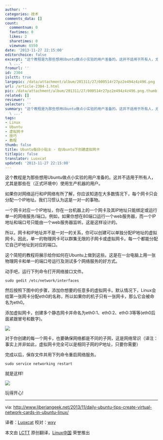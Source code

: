 ```yaml
---
author: ''
categories: 技术
comments_data: []
count:
  commentnum: 0
  favtimes: 0
  likes: 2
  sharetimes: 0
  viewnum: 6550
date: '2013-11-27 22:15:00'
editorchoice: false
excerpt: "这个教程是为那些想用Ubuntu做点小实验的用户准备的。这并不适用于所有人，尤其是那些在（正式环境中）使用生产机器的用户。\r\n如果你对网络运行和IP网络有所了解，你应该知道在大多数情况下，每个网卡只会分配一个IP
  \ ..."
fromurl: ''
id: 2304
islctt: true
largepic: /data/attachment/album/201311/27/000514r27pz2e494z4z496.png
url: /article-2304-1.html
pic: /data/attachment/album/201311/27/000514r27pz2e494z4z496.png.thumb.jpg
related: []
reviewer: ''
selector: ''
summary: "这个教程是为那些想用Ubuntu做点小实验的用户准备的。这并不适用于所有人，尤其是那些在（正式环境中）使用生产机器的用户。\r\n如果你对网络运行和IP网络有所了解，你应该知道在大多数情况下，每个网卡只会分配一个IP
  \ ..."
tags:
- Linux
- Ubuntu
- 虚拟网卡
- 技巧
- 教程
thumb: false
title: Ubuntu每日小贴士 - 在Ubuntu下创建虚拟网卡
titlepic: false
translator: Luoxcat
updated: '2013-11-27 22:15:00'
---
```


这个教程是为那些想用Ubuntu做点小实验的用户准备的。这并不适用于所有人，尤其是那些在（正式环境中）使用生产机器的用户。


如果你对网络运行和IP网络有所了解，你应该知道在大多数情况下，每个网卡只会分配一个IP地址。我们习惯认为这是一对一的事物。


一个网卡对应一个IP地址，你在一台机器上的一个网卡及其IP地址只能绑定或运行单一的网络服务/端口。例如，如果你想在80端口运行一个web服务器，而一个IP地址和端口号只能由一个web服务器监听。这是这样设计的。


所以，网卡和IP地址并不是一对一的关系，你可以创建可以单独分配IP地址的虚拟网卡。因此，单一的物理网卡可以群集无限的子网卡或虚拟网卡。每一个都能分配它自己IP地址到对应的端口。


这个简短的教程将展示给你如何在Ubuntu上做到这些。这是在一台电脑上用一张物理网卡和单一的端口号运行及测试多个网络服务的好方式。


动手吧，运行下列命令打开网络接口文件。



```
sudo gedit /etc/network/interfaces

```

然后按照下图中的步骤，添加你想要的任意多的虚拟网卡。默认情况下，Linux会给第一张网卡分配eth0的名称，所以如果你的机子只有一张网卡，那么它会被命名为eth0。


添加虚拟网卡，创建多个静态网卡并命名为eth0:1、eth0:2、eth0:3等等(eth0后面紧跟冒号和数字)。


![](/data/attachment/album/201311/27/000514r27pz2e494z4z496.png)


对于你创建的每一个网卡，也要确保网络都是不同的子网，这是网络常识（译注：事实上并非如此，虚拟网卡完全可以是相同子网的IP地址，只要你需要）


完成以后，保存文件并用下列命令重启网络服务。



```
sudo service networking restart

```

就是这样!


![](/data/attachment/album/201311/27/0005148h9m5cfhwcu9c0c5.png)


玩得开心!




---


via: <http://www.liberiangeek.net/2013/11/daily-ubuntu-tips-create-virtual-network-cards-in-ubuntu-linux/>


译者：[Luoxcat](https://github.com/Luoxcat) 校对：[wxy](https://github.com/wxy)


本文由 [LCTT](https://github.com/LCTT/TranslateProject) 原创翻译，[Linux中国](http://linux.cn/) 荣誉推出